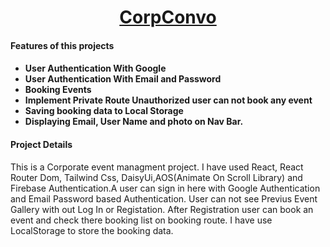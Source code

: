  <h1 align="center"><a href="http://cautious-hose.surge.sh/">CorpConvo</a></h1>

<h4>Features of this projects<h4>
 <ul>
  <li>User Authentication With Google</li>
  <li>User Authentication With Email and Password</li>
  <li>Booking Events</li>
  <li>Implement Private Route Unauthorized user can not book any event</li>
  <li>Saving booking data to Local Storage</li>
  <li>Displaying Email, User Name and photo on Nav Bar.</li>
 </ul>

 <h4>Project Details</h4>
 <p>This is a Corporate event managment project. I have used React, React Router Dom, Tailwind Css, DaisyUi,AOS(Animate On Scroll Library) and Firebase Authentication.A user can sign in here with Google Authentication and Email Password based Authentication. User can not see Previus Event Gallery with out Log In or Registation. After Registration user can book an event and check there booking list on booking route. I have use LocalStorage to store the booking data.</p>